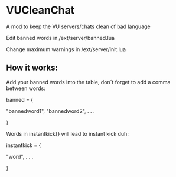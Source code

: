 # VUCleanChat
A mod to keep the VU servers/chats clean of bad language

Edit banned words in /ext/server/banned.lua

Change maximum warnings in /ext/server/init.lua

## How it works:

Add your banned words into the table, don´t forget to add a comma between words:

banned = {

"bannedword1",
"bannedword2",
.
.
.

}

Words in instantkick{} will lead to instant kick duh:

instantkick = {

"word",
.
.
.

}

